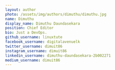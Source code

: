 ```yaml
---
layout: author
photo: /assets/img/authors/dimuthu/dimuthu.jpg
name: Dimuthu
display_name: Dimuthu Daundasekara
position: Chief Editor
bio: Just a DevOps.
github_username: linuxtute
facebook_username: digitalavenuelk
twitter_username: dimuit86
instagram_username: dimuit86
linkedin_username: dimuthu-daundasekara-2b002271
medium_username: dimuit86
---
```


